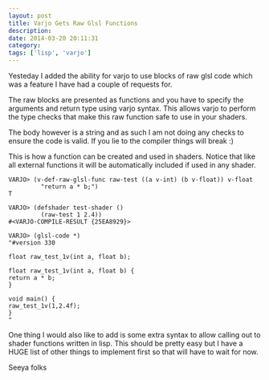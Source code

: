 ```yaml
---
layout: post
title: Varjo Gets Raw Glsl Functions
description:
date: 2014-03-20 20:11:31
category:
tags: ['lisp', 'varjo']
---
```


Yesteday I added the ability for varjo to use blocks of raw glsl code which was a feature I have had a couple of requests for.

The raw blocks are presented as functions and you have to specify the arguments and return type using varjo syntax. This allows varjo to perform the type checks that make this raw function safe to use in your shaders.

The body however is a string and as such I am not doing any checks to ensure the code is valid. If you lie to the compiler things will break :)

This is how a function can be created and used in shaders. Notice that like all external functions it will be automatically included if used in any shader.

    VARJO> (v-def-raw-glsl-func raw-test ((a v-int) (b v-float)) v-float
             "return a * b;")
    T

    VARJO> (defshader test-shader ()
             (raw-test 1 2.4))
    #<VARJO-COMPILE-RESULT {25EA8929}>

    VARJO> (glsl-code *)
    "#version 330

    float raw_test_1v(int a, float b);

    float raw_test_1v(int a, float b) {
    return a * b;
    }

    void main() {
    raw_test_1v(1,2.4f);
    }
    "

One thing I would also like to add is some extra syntax to allow calling out to shader functions written in lisp. This should be pretty easy but I have a HUGE list of other things to implement first so that will have to wait for now.

Seeya folks
